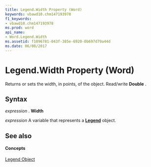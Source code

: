 ```yaml
---
title: Legend.Width Property (Word)
keywords: vbawd10.chm147193978
f1_keywords:
- vbawd10.chm147193978
ms.prod: word
api_name:
- Word.Legend.Width
ms.assetid: f1096781-043f-385e-6920-0b697d79a44d
ms.date: 06/08/2017
---
```



# Legend.Width Property (Word)

Returns or sets the width, in points, of the object. Read/write **Double** .


## Syntax

 _expression_ . **Width**

 _expression_ A variable that represents a **[Legend](legend-object-word.md)** object.


## See also


#### Concepts


[Legend Object](legend-object-word.md)

